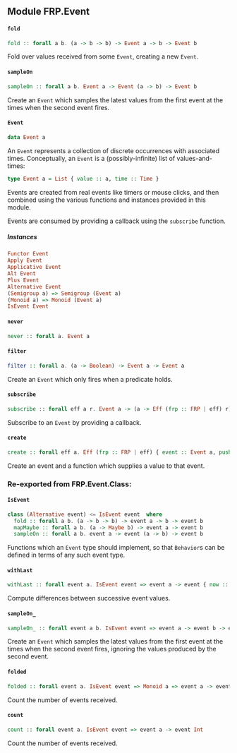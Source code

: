 ## Module FRP.Event

#### `fold`

``` purescript
fold :: forall a b. (a -> b -> b) -> Event a -> b -> Event b
```

Fold over values received from some `Event`, creating a new `Event`.

#### `sampleOn`

``` purescript
sampleOn :: forall a b. Event a -> Event (a -> b) -> Event b
```

Create an `Event` which samples the latest values from the first event
at the times when the second event fires.

#### `Event`

``` purescript
data Event a
```

An `Event` represents a collection of discrete occurrences with associated
times. Conceptually, an `Event` is a (possibly-infinite) list of values-and-times:

```purescript
type Event a = List { value :: a, time :: Time }
```

Events are created from real events like timers or mouse clicks, and then
combined using the various functions and instances provided in this module.

Events are consumed by providing a callback using the `subscribe` function.

##### Instances
``` purescript
Functor Event
Apply Event
Applicative Event
Alt Event
Plus Event
Alternative Event
(Semigroup a) => Semigroup (Event a)
(Monoid a) => Monoid (Event a)
IsEvent Event
```

#### `never`

``` purescript
never :: forall a. Event a
```

#### `filter`

``` purescript
filter :: forall a. (a -> Boolean) -> Event a -> Event a
```

Create an `Event` which only fires when a predicate holds.

#### `subscribe`

``` purescript
subscribe :: forall eff a r. Event a -> (a -> Eff (frp :: FRP | eff) r) -> Eff (frp :: FRP | eff) Unit
```

Subscribe to an `Event` by providing a callback.

#### `create`

``` purescript
create :: forall eff a. Eff (frp :: FRP | eff) { event :: Event a, push :: a -> Eff (frp :: FRP | eff) Unit }
```

Create an event and a function which supplies a value to that event.


### Re-exported from FRP.Event.Class:

#### `IsEvent`

``` purescript
class (Alternative event) <= IsEvent event  where
  fold :: forall a b. (a -> b -> b) -> event a -> b -> event b
  mapMaybe :: forall a b. (a -> Maybe b) -> event a -> event b
  sampleOn :: forall a b. event a -> event (a -> b) -> event b
```

Functions which an `Event` type should implement, so that
`Behavior`s can be defined in terms of any such event type.

#### `withLast`

``` purescript
withLast :: forall event a. IsEvent event => event a -> event { now :: a, last :: Maybe a }
```

Compute differences between successive event values.

#### `sampleOn_`

``` purescript
sampleOn_ :: forall event a b. IsEvent event => event a -> event b -> event a
```

Create an `Event` which samples the latest values from the first event
at the times when the second event fires, ignoring the values produced by
the second event.

#### `folded`

``` purescript
folded :: forall event a. IsEvent event => Monoid a => event a -> event a
```

Count the number of events received.

#### `count`

``` purescript
count :: forall event a. IsEvent event => event a -> event Int
```

Count the number of events received.

